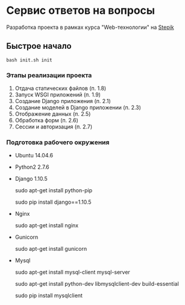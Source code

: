 # Сервис ответов на вопросы

Разработка проекта в рамках курса "Web-технологии" на [Stepik](https://stepik.org/154)


## Быстрое начало

    bash init.sh init


### Этапы реализации проекта

1. Отдача статических файлов (п. 1.8)
1. Запуск WSGI приложений (п. 1.9)
1. Создание Django приложения (п. 2.1)
1. Создание моделей в Django приложении (п. 2.3)
1. Отображение данных (п. 2.5)
1. Обработка форм (п. 2.6)
1. Сессии и авторизация (п. 2.7)


### Подготовка рабочего окружения

- Ubuntu 14.04.6
- Python2 2.7.6
- Django 1.10.5

    sudo apt-get install python-pip

    sudo pip install django==1.10.5

- Nginx

    sudo apt-get install nginx

- Gunicorn

    sudo apt-get install gunicorn

- Mysql

    sudo apt-get install mysql-client mysql-server

    sudo apt-get install python-dev libmysqlclient-dev build-essential

    sudo pip install mysqlclient

